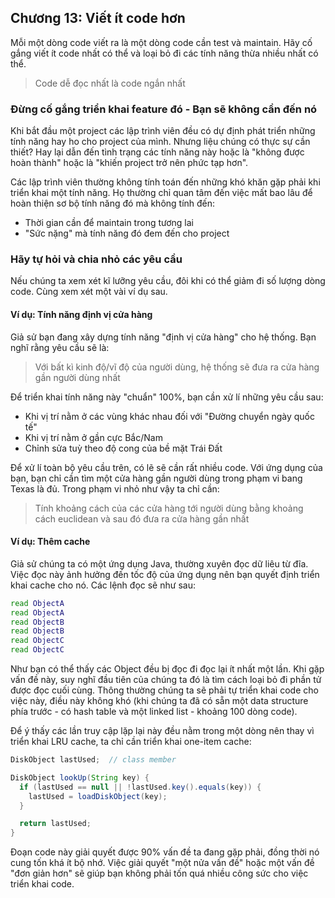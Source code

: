 ## Chương 13: Viết ít code hơn

Mỗi một dòng code viết ra là một dòng code cần test và maintain. Hãy cố gắng viết ít code nhất có thể và loại bỏ đi các tính năng thừa nhiều nhất có thể.

> Code dễ đọc nhất là code ngắn nhất

### Đừng cố gắng triển khai feature đó - Bạn sẽ không cần đến nó

Khi bắt đầu một project các lập trình viên đều có dự định phát triển những tính năng hay ho cho project của mình. Nhưng liệu chúng có thực sự cần thiết? Hay lại dẫn đến tình trạng các tính năng này hoặc là "không được hoàn thành" hoặc là "khiến project trở nên phức tạp hơn".

Các lập trình viên thường không tính toán đến những khó khăn gặp phải khi triển khai một tính năng. Họ thường chỉ quan tâm đến việc mất bao lâu để hoàn thiện sơ bộ tính năng đó mà không tính đến:
- Thời gian cần để maintain trong tương lai
- "Sức nặng" mà tính năng đó đem đến cho project

### Hãy tự hỏi và chia nhỏ các yêu cầu

Nếu chúng ta xem xét kĩ lưỡng yêu cầu, đôi khi có thể giảm đi số lượng dòng code. Cùng xem xét một vài ví dụ sau.

#### Ví dụ: Tính năng định vị cửa hàng

Giả sử bạn đang xây dựng tính năng "định vị cửa hàng" cho hệ thống. Bạn nghĩ rằng yêu cầu sẽ là:

> Với bất kì kinh độ/vĩ độ của người dùng, hệ thống sẽ đưa ra cửa hàng gần người dùng nhất

Để triển khai tính năng này "chuẩn" 100%, bạn cần xử lí những yêu cầu sau:
- Khi vị trí nằm ở các vùng khác nhau đối với "Đường chuyển ngày quốc tế"
- Khi vị trí nằm ở gần cực Bắc/Nam
- Chỉnh sửa tuỳ theo độ cong của bề mặt Trái Đất

Để xử lí toàn bộ yêu cầu trên, có lẽ sẽ cần rất nhiều code. Với ứng dụng của bạn, bạn chỉ cần tìm một cửa hàng gần người dùng trong phạm vi bang Texas là đủ. Trong phạm vi nhỏ như vậy ta chỉ cần:

> Tính khoảng cách của các cửa hàng tới người dùng bằng khoảng cách euclidean và sau đó đưa ra cửa hàng gần nhất

#### Ví dụ: Thêm cache

Giả sử chúng ta có một ứng dụng Java, thường xuyên đọc dữ liêu từ đĩa. Việc đọc này ảnh hưởng đến tốc độ của ứng dụng nên bạn quyết định triển khai cache cho nó.
Các lệnh đọc sẽ như sau:

```sh
read ObjectA
read ObjectA
read ObjectB
read ObjectB
read ObjectC
read ObjectC
```

Như bạn có thể thấy các Object đều bị đọc đi đọc lại ít nhất một lần. Khi gặp vấn đề này, suy nghĩ đầu tiên của chúng ta đó là tìm cách loại bỏ đi phần tử được đọc cuối cùng. Thông thường chúng ta sẽ phải tự triển khai code cho việc này, điều này không khó (khi chúng ta đã có sẵn một data structure phía trước - có hash table và một linked list - khoảng 100 dòng code).

Để ý thấy các lần truy cập lặp lại này đều nằm trong một dòng nên thay vì triển khai LRU cache, ta chỉ cần triển khai one-item cache:

```Java
DiskObject lastUsed;  // class member

DiskObject lookUp(String key) {
  if (lastUsed == null || !lastUsed.key().equals(key)) {
    lastUsed = loadDiskObject(key);
  }

  return lastUsed;
}
```

Đoạn code này giải quyết được 90% vấn đề ta đang gặp phải, đồng thời nó cung tốn khá ít bộ nhớ. Việc giải quyết "một nửa vấn đề" hoặc một vấn đề "đơn giản hơn" sẽ giúp bạn không phải tốn quá nhiều công sức cho việc triển khai code.
